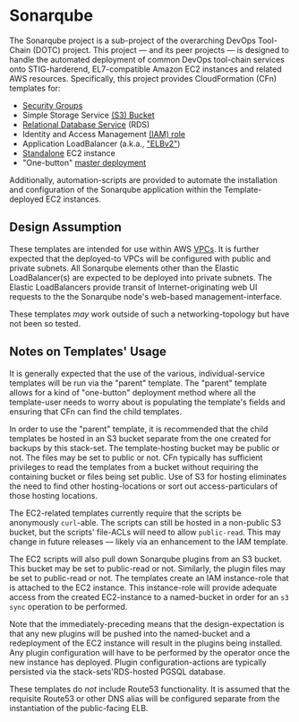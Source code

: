 # Sonarqube

The Sonarqube project is a sub-project of the overarching DevOps Tool-Chain (DOTC) project. This project — and its peer projects — is designed to handle the automated deployment of common DevOps tool-chain services onto STIG-harderend, EL7-compatible Amazon EC2 instances and related AWS resources. Specifically, this project provides CloudFormation (CFn) templates for:

* [Security Groups](docs/SG-Template.md)
* Simple Storage Service [(S3) Bucket](docs/S3-Template.md)
* [Relational Database Service](docs/RDS-Template.md) (RDS)
* Identity and Access Management [(IAM) role](docs/IAM-Template.md)
* Application LoadBalancer (a.k.a., ["ELBv2"](docs/ELBv2-Template.md))
* [Standalone](docs/EC2-standalone-Template.md)  EC2 instance
* "One-button" [master deployment](docs/Parent-Template.md)

Additionally, automation-scripts are provided to automate the installation and configuration of the Sonarqube application within the Template-deployed EC2 instances.

## Design Assumption

These templates are intended for use within AWS [VPCs](https://aws.amazon.com/vpc/). It is further expected that the deployed-to VPCs will be configured with public and private subnets. All Sonarqube elements other than the Elastic LoadBalancer(s) are expected to be deployed into private subnets. The Elastic LoadBalancers provide transit of Internet-originating web UI requests to the the Sonarqube node's web-based management-interface.

These templates _may_ work outside of such a networking-topology but have not been so tested.

## Notes on Templates' Usage

It is generally expected that the use of the various, individual-service templates will be run via the "parent" template. The "parent" template allows for a kind of "one-button" deployment method where all the template-user needs to worry about is populating the template's fields and ensuring that CFn can find the child templates.

In order to use the "parent" template, it is recommended that the child templates be hosted in an S3 bucket separate from the one created for backups by this stack-set. The template-hosting bucket may be public or not. The files may be set to public or not. CFn typically has sufficient privileges to read the templates from a bucket without requiring the containing bucket or files being set public. Use of S3 for hosting eliminates the need to find other hosting-locations or sort out access-particulars of those hosting locations.

The EC2-related templates currently require that the scripts be anonymously `curl`-able. The scripts can still be hosted in a non-public S3 bucket, but the scripts' file-ACLs will need to allow `public-read`. This may change in future releases &mdash; likely via an enhancement to the IAM template.

The EC2 scripts will also pull down Sonarqube plugins from an S3 bucket. This bucket may be set to public-read or not. Similarly, the plugin files may be set to public-read or not. The templates create an IAM instance-role that is attached to the EC2 instance. This instance-role will provide adequate access from the created EC2-instance to a named-bucket in order for an `s3 sync` operation to be performed.

Note that the immediately-preceding means that the design-expectation is that any new plugins will be pushed into the named-bucket and a redeployment of the EC2 instance will result in the plugins being installed. Any plugin configuration will have to be performed by the operator once the new instance has deployed. Plugin configuration-actions are typically persisted via the stack-sets'RDS-hosted PGSQL database.

These templates do _not_ include Route53 functionality. It is assumed that the requisite Route53 or other DNS alias will be configured separate from the instantiation of the public-facing ELB.
